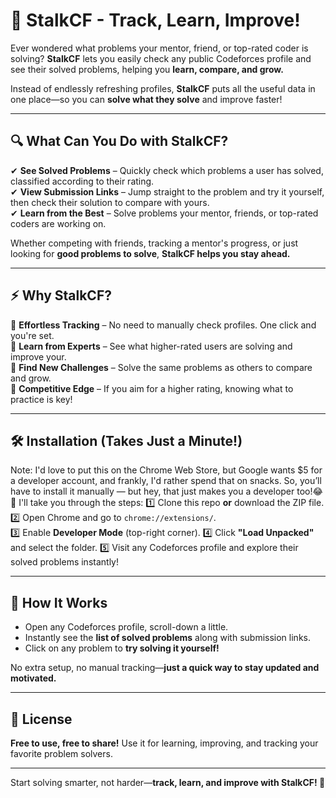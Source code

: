 # 🚀 StalkCF - Track, Learn, Improve!  

Ever wondered what problems your mentor, friend, or top-rated coder is solving? **StalkCF** lets you easily check any public Codeforces profile and see their solved problems, helping you **learn, compare, and grow.**  

Instead of endlessly refreshing profiles, **StalkCF** puts all the useful data in one place—so you can **solve what they solve** and improve faster!  

---

## 🔍 **What Can You Do with StalkCF?**  
✔ **See Solved Problems** – Quickly check which problems a user has solved, classified according to their rating.  
✔ **View Submission Links** – Jump straight to the problem and try it yourself, then check their solution to compare with yours.   
✔ **Learn from the Best** – Solve problems your mentor, friends, or top-rated coders are working on.  

Whether competing with friends, tracking a mentor's progress, or just looking for **good problems to solve**, **StalkCF helps you stay ahead.**  

---

## ⚡ **Why StalkCF?**  

🔹 **Effortless Tracking** – No need to manually check profiles. One click and you're set.  
🔹 **Learn from Experts** – See what higher-rated users are solving and improve your.  
🔹 **Find New Challenges** – Solve the same problems as others to compare and grow.  
🔹 **Competitive Edge** – If you aim for a higher rating, knowing what to practice is key!  

---

## 🛠️ **Installation** (Takes Just a Minute!)
Note: I'd love to put this on the Chrome Web Store, but Google wants $5 for a developer account, and frankly, I'd rather spend that on snacks. So, you’ll have to install it manually — but hey, that just makes you a developer too!😂🚀
I'll take you through the steps:
1️⃣ Clone this repo **or** download the ZIP file.
2️⃣ Open Chrome and go to `chrome://extensions/`.  
3️⃣ Enable **Developer Mode** (top-right corner).
4️⃣ Click **"Load Unpacked"** and select the folder.
5️⃣ Visit any Codeforces profile and explore their solved problems instantly!  

---

## 🎯 **How It Works**  
- Open any Codeforces profile, scroll-down a little.  
- Instantly see the **list of solved problems** along with submission links.  
- Click on any problem to **try solving it yourself!**  

No extra setup, no manual tracking—**just a quick way to stay updated and motivated.**  

---

## 📜 **License**  
**Free to use, free to share!** Use it for learning, improving, and tracking your favorite problem solvers.  

---

Start solving smarter, not harder—**track, learn, and improve with StalkCF! 🚀**  
